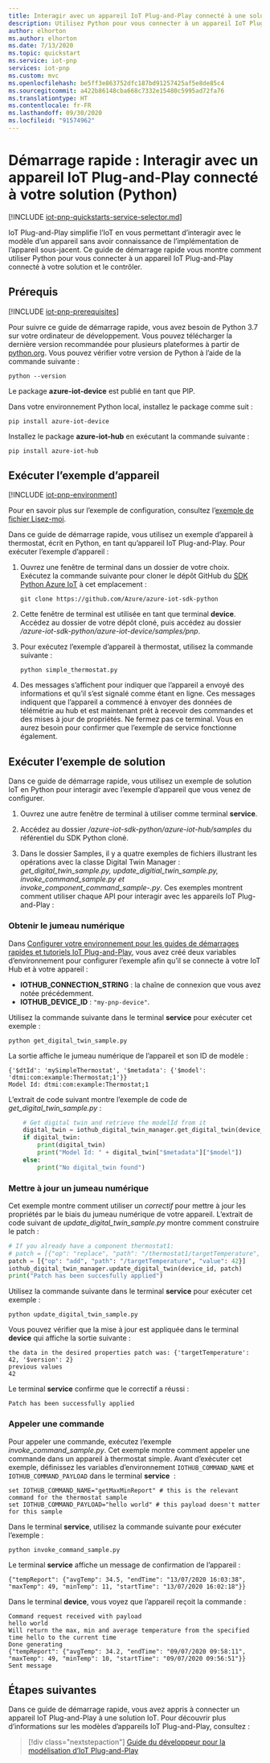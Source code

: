 ```yaml
---
title: Interagir avec un appareil IoT Plug-and-Play connecté à une solution Azure IoT (Python) | Microsoft Docs
description: Utilisez Python pour vous connecter à un appareil IoT Plug-and-Play connecté à votre solution Azure IoT et pour interagir avec lui.
author: elhorton
ms.author: elhorton
ms.date: 7/13/2020
ms.topic: quickstart
ms.service: iot-pnp
services: iot-pnp
ms.custom: mvc
ms.openlocfilehash: be5ff3e863752dfc187bd91257425af5e8de85c4
ms.sourcegitcommit: a422b86148cba668c7332e15480c5995ad72fa76
ms.translationtype: HT
ms.contentlocale: fr-FR
ms.lasthandoff: 09/30/2020
ms.locfileid: "91574962"
---
```

# <a name="quickstart-interact-with-an-iot-plug-and-play-device-thats-connected-to-your-solution-python"></a>Démarrage rapide : Interagir avec un appareil IoT Plug-and-Play connecté à votre solution (Python)

[!INCLUDE [iot-pnp-quickstarts-service-selector.md](../../includes/iot-pnp-quickstarts-service-selector.md)]

IoT Plug-and-Play simplifie l’IoT en vous permettant d’interagir avec le modèle d’un appareil sans avoir connaissance de l’implémentation de l’appareil sous-jacent. Ce guide de démarrage rapide vous montre comment utiliser Python pour vous connecter à un appareil IoT Plug-and-Play connecté à votre solution et le contrôler.

## <a name="prerequisites"></a>Prérequis

[!INCLUDE [iot-pnp-prerequisites](../../includes/iot-pnp-prerequisites.md)]

Pour suivre ce guide de démarrage rapide, vous avez besoin de Python 3.7 sur votre ordinateur de développement. Vous pouvez télécharger la dernière version recommandée pour plusieurs plateformes à partir de [python.org](https://www.python.org/). Vous pouvez vérifier votre version de Python à l’aide de la commande suivante :  

```cmd/sh
python --version
```

Le package **azure-iot-device** est publié en tant que PIP.

Dans votre environnement Python local, installez le package comme suit :

```cmd/sh
pip install azure-iot-device
```

Installez le package **azure-iot-hub** en exécutant la commande suivante :

```cmd/sh
pip install azure-iot-hub
```

## <a name="run-the-sample-device"></a>Exécuter l’exemple d’appareil

[!INCLUDE [iot-pnp-environment](../../includes/iot-pnp-environment.md)]

Pour en savoir plus sur l’exemple de configuration, consultez l’[exemple de fichier Lisez-moi](https://github.com/Azure/azure-iot-sdk-python/blob/master/azure-iot-device/samples/pnp/README.md).

Dans ce guide de démarrage rapide, vous utilisez un exemple d’appareil à thermostat, écrit en Python, en tant qu’appareil IoT Plug-and-Play. Pour exécuter l’exemple d’appareil :

1. Ouvrez une fenêtre de terminal dans un dossier de votre choix. Exécutez la commande suivante pour cloner le dépôt GitHub du [SDK Python Azure IoT](https://github.com/Azure/azure-iot-sdk-python) à cet emplacement :

    ```cmd/sh
    git clone https://github.com/Azure/azure-iot-sdk-python
    ```

1. Cette fenêtre de terminal est utilisée en tant que terminal **device**. Accédez au dossier de votre dépôt cloné, puis accédez au dossier */azure-iot-sdk-python/azure-iot-device/samples/pnp*.

1. Pour exécutez l’exemple d’appareil à thermostat, utilisez la commande suivante :

    ```cmd/sh
    python simple_thermostat.py
    ```

1. Des messages s’affichent pour indiquer que l’appareil a envoyé des informations et qu’il s’est signalé comme étant en ligne. Ces messages indiquent que l’appareil a commencé à envoyer des données de télémétrie au hub et est maintenant prêt à recevoir des commandes et des mises à jour de propriétés. Ne fermez pas ce terminal. Vous en aurez besoin pour confirmer que l’exemple de service fonctionne également.

## <a name="run-the-sample-solution"></a>Exécuter l’exemple de solution

Dans ce guide de démarrage rapide, vous utilisez un exemple de solution IoT en Python pour interagir avec l’exemple d’appareil que vous venez de configurer.

1. Ouvrez une autre fenêtre de terminal à utiliser comme terminal **service**. 

1. Accédez au dossier */azure-iot-sdk-python/azure-iot-hub/samples* du référentiel du SDK Python cloné.

1. Dans le dossier Samples, il y a quatre exemples de fichiers illustrant les opérations avec la classe Digital Twin Manager : *get_digital_twin_sample.py, update_digitial_twin_sample.py, invoke_command_sample.py et invoke_component_command_sample-.py*.  Ces exemples montrent comment utiliser chaque API pour interagir avec les appareils IoT Plug-and-Play :

### <a name="get-digital-twin"></a>Obtenir le jumeau numérique

Dans [Configurer votre environnement pour les guides de démarrages rapides et tutoriels IoT Plug-and-Play](set-up-environment.md), vous avez créé deux variables d’environnement pour configurer l’exemple afin qu’il se connecte à votre IoT Hub et à votre appareil :

* **IOTHUB_CONNECTION_STRING** : la chaîne de connexion que vous avez notée précédemment.
* **IOTHUB_DEVICE_ID** : `"my-pnp-device"`.

Utilisez la commande suivante dans le terminal **service** pour exécuter cet exemple :

```cmd/sh
python get_digital_twin_sample.py
```

La sortie affiche le jumeau numérique de l’appareil et son ID de modèle :

```cmd/sh
{'$dtId': 'mySimpleThermostat', '$metadata': {'$model': 'dtmi:com:example:Thermostat;1'}}
Model Id: dtmi:com:example:Thermostat;1
```

L’extrait de code suivant montre l’exemple de code de *get_digital_twin_sample.py* :

```python
    # Get digital twin and retrieve the modelId from it
    digital_twin = iothub_digital_twin_manager.get_digital_twin(device_id)
    if digital_twin:
        print(digital_twin)
        print("Model Id: " + digital_twin["$metadata"]["$model"])
    else:
        print("No digital_twin found")
```

### <a name="update-a-digital-twin"></a>Mettre à jour un jumeau numérique

Cet exemple montre comment utiliser un *correctif* pour mettre à jour les propriétés par le biais du jumeau numérique de votre appareil. L’extrait de code suivant de *update_digital_twin_sample.py* montre comment construire le patch :

```python
# If you already have a component thermostat1:
# patch = [{"op": "replace", "path": "/thermostat1/targetTemperature", "value": 42}]
patch = [{"op": "add", "path": "/targetTemperature", "value": 42}]
iothub_digital_twin_manager.update_digital_twin(device_id, patch)
print("Patch has been succesfully applied")
```

Utilisez la commande suivante dans le terminal **service** pour exécuter cet exemple :

```cmd/sh
python update_digital_twin_sample.py
```

Vous pouvez vérifier que la mise à jour est appliquée dans le terminal **device** qui affiche la sortie suivante :

```cmd/sh
the data in the desired properties patch was: {'targetTemperature': 42, '$version': 2}
previous values
42
```

Le terminal **service** confirme que le correctif a réussi :

```cmd/sh
Patch has been successfully applied
```

### <a name="invoke-a-command"></a>Appeler une commande

Pour appeler une commande, exécutez l’exemple *invoke_command_sample.py*. Cet exemple montre comment appeler une commande dans un appareil à thermostat simple. Avant d’exécuter cet exemple, définissez les variables d’environnement `IOTHUB_COMMAND_NAME` et `IOTHUB_COMMAND_PAYLOAD` dans le terminal **service**  :

```cmd/sh
set IOTHUB_COMMAND_NAME="getMaxMinReport" # this is the relevant command for the thermostat sample
set IOTHUB_COMMAND_PAYLOAD="hello world" # this payload doesn't matter for this sample
```

Dans le terminal **service**, utilisez la commande suivante pour exécuter l’exemple :
  
```cmd/sh
python invoke_command_sample.py
```

Le terminal **service** affiche un message de confirmation de l’appareil :

```cmd/sh
{"tempReport": {"avgTemp": 34.5, "endTime": "13/07/2020 16:03:38", "maxTemp": 49, "minTemp": 11, "startTime": "13/07/2020 16:02:18"}}
```

Dans le terminal **device**, vous voyez que l’appareil reçoit la commande :

```cmd/sh
Command request received with payload
hello world
Will return the max, min and average temperature from the specified time hello to the current time
Done generating
{"tempReport": {"avgTemp": 34.2, "endTime": "09/07/2020 09:58:11", "maxTemp": 49, "minTemp": 10, "startTime": "09/07/2020 09:56:51"}}
Sent message
```

## <a name="next-steps"></a>Étapes suivantes

Dans ce guide de démarrage rapide, vous avez appris à connecter un appareil IoT Plug-and-Play à une solution IoT. Pour découvrir plus d’informations sur les modèles d’appareils IoT Plug-and-Play, consultez :

> [!div class="nextstepaction"]
> [Guide du développeur pour la modélisation d’IoT Plug-and-Play](concepts-developer-guide-device-csharp.md)
